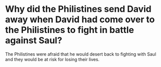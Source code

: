 # Why did the Philistines send David away when David had come over to the Philistines to fight in battle against Saul?

The Philistines were afraid that he would desert back to fighting with Saul and they would be at risk for losing their lives.
